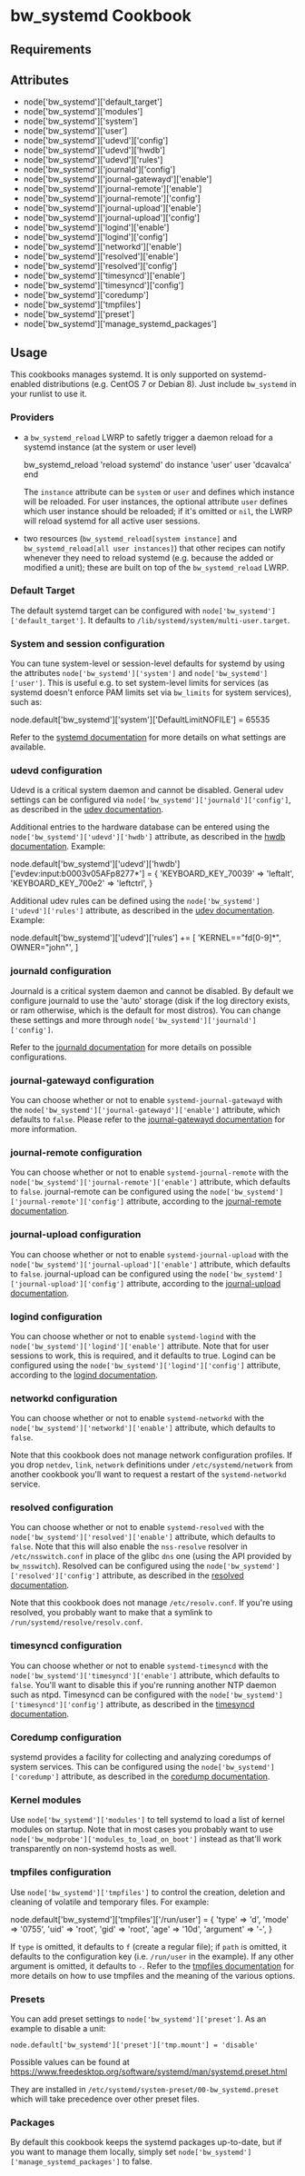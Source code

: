 bw_systemd Cookbook
====================

Requirements
------------

Attributes
----------
* node['bw_systemd']['default_target']
* node['bw_systemd']['modules']
* node['bw_systemd']['system']
* node['bw_systemd']['user']
* node['bw_systemd']['udevd']['config']
* node['bw_systemd']['udevd']['hwdb']
* node['bw_systemd']['udevd']['rules']
* node['bw_systemd']['journald']['config']
* node['bw_systemd']['journal-gatewayd']['enable']
* node['bw_systemd']['journal-remote']['enable']
* node['bw_systemd']['journal-remote']['config']
* node['bw_systemd']['journal-upload']['enable']
* node['bw_systemd']['journal-upload']['config']
* node['bw_systemd']['logind']['enable']
* node['bw_systemd']['logind']['config']
* node['bw_systemd']['networkd']['enable']
* node['bw_systemd']['resolved']['enable']
* node['bw_systemd']['resolved']['config']
* node['bw_systemd']['timesyncd']['enable']
* node['bw_systemd']['timesyncd']['config']
* node['bw_systemd']['coredump']
* node['bw_systemd']['tmpfiles']
* node['bw_systemd']['preset']
* node['bw_systemd']['manage_systemd_packages']

Usage
-----
This cookbooks manages systemd. It is only supported on systemd-enabled 
distributions (e.g. CentOS 7 or Debian 8). Just include `bw_systemd` in your 
runlist to use it.

### Providers

* a `bw_systemd_reload` LWRP to safetly trigger a daemon reload for a systemd
  instance (at the system or user level)

    bw_systemd_reload 'reload systemd' do
      instance 'user'
      user 'dcavalca'
    end

  The `instance` attribute can be `system` or `user` and defines which instance
  will be reloaded. For user instances, the optional attribute `user` defines
  which user instance should be reloaded; if it's omitted or `nil`, the LWRP
  will reload systemd for all active user sessions.

* two resources (`bw_systemd_reload[system instance]` and 
  `bw_systemd_reload[all user instances]`) that other recipes can notify 
  whenever they need to reload systemd (e.g. because the added or modified a 
  unit); these are built on top of the `bw_systemd_reload` LWRP.

### Default Target
The default systemd target can be configured with
`node['bw_systemd']['default_target']`. It defaults to
`/lib/systemd/system/multi-user.target`.

### System and session configuration
You can tune system-level or session-level defaults for systemd by using the 
attributes `node['bw_systemd']['system']` and `node['bw_systemd']['user']`.
This is useful e.g. to set system-level limits for services (as systemd doesn't
enforce PAM limits set via `bw_limits` for system services), such as:

  node.default['bw_systemd']['system']['DefaultLimitNOFILE'] = 65535 

Refer to the 
[systemd documentation](https://www.freedesktop.org/software/systemd/man/systemd-system.conf.html) 
for more details on what settings are available.

### udevd configuration
Udevd is a critical system daemon and cannot be disabled. General udev settings
can be configured via `node['bw_systemd']['journald']['config']`, as described 
in the 
[udev documentation](https://www.freedesktop.org/software/systemd/man/udev.conf.html).

Additional entries to the hardware database can be entered using the
`node['bw_systemd']['udevd']['hwdb']` attribute, as described in the
[hwdb documentation](https://www.freedesktop.org/software/systemd/man/hwdb.html).
Example:

  node.default['bw_systemd']['udevd']['hwdb']['evdev:input:b0003v05AFp8277*'] = {
    'KEYBOARD_KEY_70039' => 'leftalt',
    'KEYBOARD_KEY_700e2' => 'leftctrl',
  }

Additional udev rules can be defined using the 
`node['bw_systemd']['udevd']['rules']` attribute, as described in the
[udev documentation](https://www.freedesktop.org/software/systemd/man/udev.html).
Example:

  node.default['bw_systemd']['udevd']['rules'] += [
    'KERNEL=="fd[0-9]*", OWNER="john"',
  ]

### journald configuration
Journald is a critical system daemon and cannot be disabled. By default we 
configure journald to use the 'auto' storage (disk if the log directory exists,
or ram otherwise, which is the default for most distros). You can change these 
settings and more through `node['bw_systemd']['journald']['config']`.

Refer to the 
[journald documentation](https://www.freedesktop.org/software/systemd/man/journald.conf.html)
for more details on possible configurations.

### journal-gatewayd configuration
You can choose whether or not to enable `systemd-journal-gatewayd` with the
`node['bw_systemd']['journal-gatewayd']['enable']` attribute, which defaults
to `false`. Please refer to the
[journal-gatewayd documentation](https://www.freedesktop.org/software/systemd/man/systemd-journal-gatewayd.html)
for more information.

### journal-remote configuration
You can choose whether or not to enable `systemd-journal-remote` with the
`node['bw_systemd']['journal-remote']['enable']` attribute, which defaults
to `false`. journal-remote can be configured using the 
`node['bw_systemd']['journal-remote']['config']` attribute, according to the
[journal-remote documentation](https://www.freedesktop.org/software/systemd/man/journal-remote.conf.html).

### journal-upload configuration
You can choose whether or not to enable `systemd-journal-upload` with the
`node['bw_systemd']['journal-upload']['enable']` attribute, which defaults
to `false`. journal-upload can be configured using the
`node['bw_systemd']['journal-upload']['config']` attribute, according to the
[journal-upload documentation](https://www.freedesktop.org/software/systemd/man/systemd-journal-upload.html).

### logind configuration
You can choose whether or not to enable `systemd-logind` with the
`node['bw_systemd']['logind']['enable']` attribute. Note that for user sessions
to work, this is required, and it defaults to true. Logind can be configured
using the `node['bw_systemd']['logind']['config']` attribute, according to the
[logind documentation](https://www.freedesktop.org/software/systemd/man/logind.conf.html).

### networkd configuration
You can choose whether or not to enable `systemd-networkd` with the
`node['bw_systemd']['networkd']['enable']` attribute, which defaults to `false`.

Note that this cookbook does not manage network configuration profiles. If you 
drop `netdev`, `link`, `network` definitions under `/etc/systemd/network` from
another cookbook you'll want to request a restart of the `systemd-networkd`
service.

### resolved configuration
You can choose whether or not to enable `systemd-resolved` with the
`node['bw_systemd']['resolved']['enable']` attribute, which defaults to `false`.
Note that this will also enable the `nss-resolve` resolver in 
`/etc/nsswitch.conf` in place of the glibc `dns` one (using the API provided by
`bw_nsswitch`). Resolved can be configured using the
`node['bw_systemd']['resolved']['config']` attribute, as described in the
[resolved documentation](https://www.freedesktop.org/software/systemd/man/resolved.conf.html).

Note that this cookbook does not manage `/etc/resolv.conf`. If you're using 
resolved, you probably want to make that a symlink to 
`/run/systemd/resolve/resolv.conf`. 

### timesyncd configuration
You can choose whether or not to enable `systemd-timesyncd` with the
`node['bw_systemd']['timesyncd']['enable']` attribute, which defaults to `false`.
You'll want to disable this if you're running another NTP daemon such as ntpd.
Timesyncd can be configured with the `node['bw_systemd']['timesyncd']['config']`
attribute, as described in the
[timesyncd documentation](https://www.freedesktop.org/software/systemd/man/timesyncd.conf.html).

### Coredump configuration
systemd provides a facility for collecting and analyzing coredumps of system
services. This can be configured using the `node['bw_systemd']['coredump']`
attribute, as described in the
[coredump documentation](https://www.freedesktop.org/software/systemd/man/coredump.conf.html).

### Kernel modules
Use `node['bw_systemd']['modules']` to tell systemd to load a list of
kernel modules on startup. Note that in most cases you probably want to use
`node['bw_modprobe']['modules_to_load_on_boot']` instead as that'll work
transparently on non-systemd hosts as well.

### tmpfiles configuration
Use `node['bw_systemd']['tmpfiles']` to control the creation, deletion
and cleaning of volatile and temporary files. For example:

  node.default['bw_systemd']['tmpfiles']['/run/user'] = {
    'type' => 'd',
    'mode' => '0755',
    'uid' => 'root',
    'gid' => 'root',
    'age' => '10d',
    'argument' => '-',
  }

If `type` is omitted, it defaults to `f` (create a regular file); if `path` is
omitted, it defaults to the configuration key (i.e. `/run/user` in the example).
If any other argument is omitted, it defaults to `-`. Refer to the
[tmpfiles documentation](http://www.freedesktop.org/software/systemd/man/tmpfiles.d.html)
for more details on how to use tmpfiles and the meaning of the various options.

### Presets
You can add preset settings to `node['bw_systemd']['preset']`. As an example to
disable a unit:

    node.default['bw_systemd']['preset']['tmp.mount'] = 'disable'

Possible values can be found at
https://www.freedesktop.org/software/systemd/man/systemd.preset.html

They are installed in `/etc/systemd/system-preset/00-bw_systemd.preset` which 
will take precedence over other preset files.

### Packages
By default this cookbook keeps the systemd packages up-to-date, but if you
want to manage them locally, simply set
`node['bw_systemd']['manage_systemd_packages']` to false.
